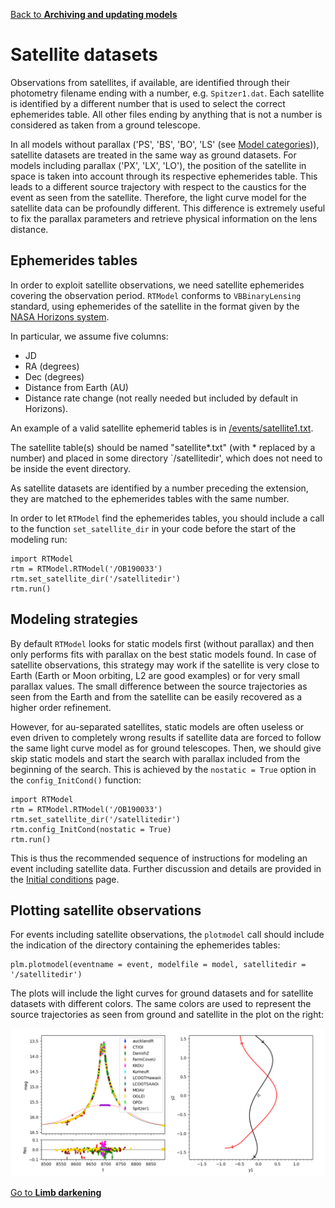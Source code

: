 [Back to **Archiving and updating models**](Archive.md)

# Satellite datasets

Observations from satellites, if available, are identified through their photometry filename ending with a number, e.g. `Spitzer1.dat`. Each satellite is identified by a different number that is used to select the correct ephemerides table. All other files ending by anything that is not a number is considered as taken from a ground telescope.

In all models without parallax ('PS', 'BS', 'BO', 'LS' (see [Model categories](ModelCategories.md))), satellite datasets are treated in the same way as ground datasets. For models including parallax ('PX', 'LX', 'LO'), the position of the satellite in space is taken into account through its respective ephemerides table. This leads to a different source trajectory with respect to the caustics for the event as seen from the satellite. Therefore, the light curve model for the satellite data can be profoundly different. This difference is extremely useful to fix the parallax parameters and retrieve physical information on the lens distance.

## Ephemerides tables

In order to exploit satellite observations, we need satellite ephemerides covering the observation period. `RTModel` conforms to `VBBinaryLensing` standard, using ephemerides of the satellite in the format given by the [NASA Horizons system](http://ssd.jpl.nasa.gov/horizons.cgi).

In particular, we assume five columns:
- JD
- RA (degrees)
- Dec (degrees)
- Distance from Earth (AU)
- Distance rate change (not really needed but included by default in Horizons).

An example of a valid satellite ephemerid tables is in [/events/satellite1.txt](/events/satellite1.txt).

The satellite table(s) should be named "satellite*.txt" (with * replaced by a number) and placed in some directory `/satellitedir', which does not need to be inside the event directory. 

As satellite datasets are identified by a number preceding the extension, they are matched to the ephemerides tables with the same number.

In order to let `RTModel` find the ephemerides tables, you should include a call to the function `set_satellite_dir` in your code before the start of the modeling run:

```
import RTModel
rtm = RTModel.RTModel('/OB190033')
rtm.set_satellite_dir('/satellitedir')
rtm.run()
```

## Modeling strategies

By default `RTModel` looks for static models first (without parallax) and then only performs fits with parallax on the best static models found. In case of satellite observations, this strategy may work if the satellite is very close to Earth (Earth or Moon orbiting, L2 are good examples) or for very small parallax values. The small difference between the source trajectories as seen from the Earth and from the satellite can be easily recovered as a higher order refinement.

However, for au-separated satellites, static models are often useless or even driven to completely wrong results if satellite data are forced to follow the same light curve model as for ground telescopes. Then, we should give skip static models and start the search with parallax included from the beginning of the search. This is achieved by the `nostatic = True` option in the `config_InitCond()` function:

```
import RTModel
rtm = RTModel.RTModel('/OB190033')
rtm.set_satellite_dir('/satellitedir')
rtm.config_InitCond(nostatic = True)
rtm.run()
```

This is thus the recommended sequence of instructions for modeling an event including satellite data. Further discussion and details are provided in the [Initial conditions](InitCond.md) page.

## Plotting satellite observations

For events including satellite observations, the `plotmodel` call should include the indication of the directory containing the ephemerides tables:

```
plm.plotmodel(eventname = event, modelfile = model, satellitedir = '/satellitedir')
```

The plots will include the light curves for ground datasets and for satellite datasets with different colors. The same colors are used to represent the source trajectories as seen from ground and satellite in the plot on the right:

<img src="plotmodel_fig2.png" width = 900>


[Go to **Limb darkening**](LimbDarkening.md)
